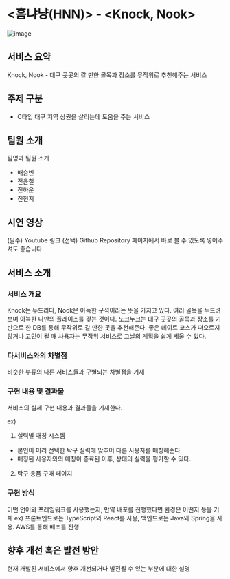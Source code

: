 # <흠냐냥(HNN)> - <Knock, Nook>
![image](https://github.com/user-attachments/assets/e51bb9fc-47e2-4b6c-97e6-ac12fed00529)


## 서비스 요약
Knock, Nook - 대구 곳곳의 갈 만한 골목과 장소를 무작위로 추천해주는 서비스

## 주제 구분
-	C타입 대구 지역 상권을 살리는데 도움을 주는 서비스 

## 팀원 소개
팀명과 팀원 소개
- 배승빈
- 전윤철
- 전하운
- 진현지

## 시연 영상
(필수) Youtube 링크
(선택) Github Repository 페이지에서 바로 볼 수 있도록 넣어주셔도 좋습니다.

## 서비스 소개
### 서비스 개요
Knock는 두드리다, Nook은 아늑한 구석이라는 뜻을 가지고 있다.
여러 골목을 두드려보며 아늑한 나만의 플레이스를 갖는 것이다.
노크누크는 대구 곳곳의 골목과 장소를 기반으로 한 DB를 통해 무작위로 갈 만한 곳을 추천해준다.
좋은 데이트 코스가 떠오르지 않거나 고민이 될 때 사용자는 무작위 서비스로 그날의 계획을 쉽게 세울 수 있다.

### 타서비스와의 차별점
비슷한 부류의 다른 서비스들과 구별되는 차별점을 기재

### 구현 내용 및 결과물
서비스의 실제 구현 내용과 결과물을 기재한다.

ex)
1. 실력별 매칭 시스템
  - 본인이 미리 선택한 탁구 실력에 맞추어 다른 사용자를 매칭해준다.
  - 매칭된 사용자와의 매칭이 종료된 이후, 상대의 실력을 평가할 수 있다.
2. 탁구 용품 구매 페이지

### 구현 방식
어떤 언어와 프레임워크를 사용했는지, 만약 배포를 진행했다면 환경은 어떤지 등을 기재
ex) 프론트엔드로는 TypeScript와 React를 사용, 백엔드로는 Java와 Spring을 사용. AWS를 통해 배포를 진행

## 향후 개선 혹은 발전 방안
현재 개발된 서비스에서 향후 개선되거나 발전될 수 있는 부분에 대한 설명
